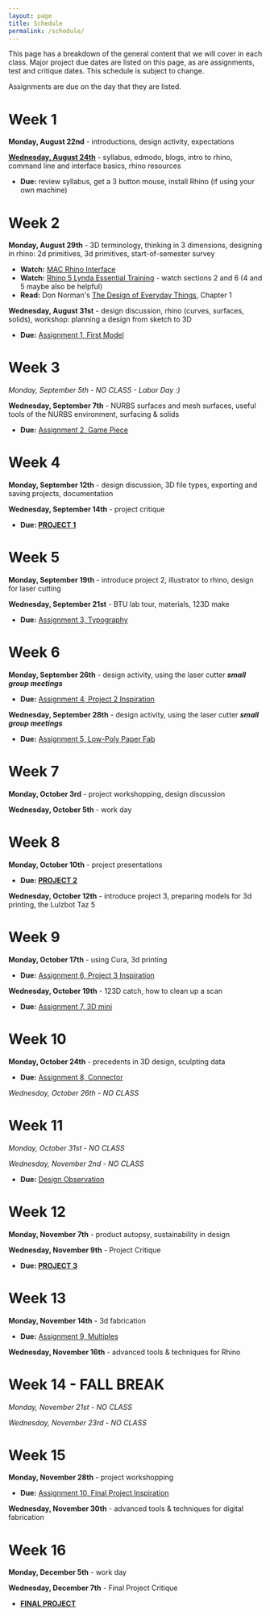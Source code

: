 ```yaml
---
layout: page
title: Schedule
permalink: /schedule/
---
```


This page has a breakdown of the general content that we will cover in each class. Major project due dates are listed on this page, as are assignments, test and critique dates. This schedule is subject to change. 

Assignments are due on the day that they are listed. 

# Week 1
**Monday, August 22nd** - introductions, design activity, expectations

**[Wednesday, August 24th](/form-fall-16/intro)** - syllabus, edmodo, blogs, intro to rhino, command line and interface basics, rhino resources

+ **Due:** review syllabus, get a 3 button mouse, install Rhino (if using your own machine)

# Week 2
**Monday, August 29th** -  3D terminology, thinking in 3 dimensions, designing in rhino: 2d primitives, 3d primitives, start-of-semester survey

+ **Watch:** [MAC Rhino Interface](https://vimeo.com/128160449)
+ **Watch:** [Rhino 5 Lynda Essential Training](https://www.lynda.com/Rhino-tutorials/Rhino-5-Essential-Training/133324-2.html) - watch sections 2 and 6 (4 and 5 maybe also be helpful)
+ **Read:** Don Norman's [The Design of Everyday Things](http://object.ariellehein.com/readings/DesignOfEveryDayThings.pdf), Chapter 1

**Wednesday, August 31st** - design discussion, rhino (curves, surfaces, solids), workshop: planning a design from sketch to 3D 

+ **Due:** [Assignment 1, First Model](/form-fall-16/assignment-1)

# Week 3
*Monday, September 5th - NO CLASS - Labor Day :)*

**Wednesday, September 7th** - NURBS surfaces and mesh surfaces, useful tools of the NURBS environment, surfacing & solids

+ **Due:** [Assignment 2, Game Piece](/form-fall-16/assignment-2)

# Week 4
**Monday, September 12th** - design discussion, 3D file types, exporting and saving projects, documentation

**Wednesday, September 14th** - project critique

+ **Due: [PROJECT 1](/form-fall-16/project-1)**

# Week 5
**Monday, September 19th** - introduce project 2, illustrator to rhino, design for laser cutting

**Wednesday, September 21st** -  BTU lab tour, materials, 123D make

+ **Due:** [Assignment 3, Typography]()

# Week 6
**Monday, September 26th** - design activity, using the laser cutter ***small group meetings***

+ **Due:** [Assignment 4, Project 2 Inspiration]()

**Wednesday, September 28th** - design activity, using the laser cutter ***small group meetings***

+ **Due:** [Assignment 5, Low-Poly Paper Fab]()

# Week 7
**Monday, October 3rd** - project workshopping, design discussion

**Wednesday, October 5th** - work day

# Week 8
**Monday, October 10th** - project presentations

+ **Due: [PROJECT 2]()**

**Wednesday, October 12th** - introduce project 3, preparing models for 3d printing, the Lulzbot Taz 5

# Week 9
**Monday, October 17th** - using Cura, 3d printing

+ **Due:** [Assignment 6, Project 3 Inspiration]()

**Wednesday, October 19th** - 123D catch, how to clean up a scan

+ **Due:** [Assignment 7, 3D mini]()

# Week 10
**Monday, October 24th** - precedents in 3D design, sculpting data

+ **Due:** [Assignment 8, Connector]()

*Wednesday, October 26th - NO CLASS*

# Week 11
*Monday, October 31st - NO CLASS*

*Wednesday, November 2nd - NO CLASS*

+ **Due:** [Design Observation]()

# Week 12
**Monday, November 7th** - product autopsy, sustainability in design

**Wednesday, November 9th** - Project Critique

+ **Due: [PROJECT 3]()**

# Week 13
**Monday, November 14th** - 3d fabrication

+ **Due:** [Assignment 9, Multiples]()

**Wednesday, November 16th** - advanced tools & techniques for Rhino

# Week 14 - FALL BREAK
*Monday, November 21st - NO CLASS*

*Wednesday, November 23rd - NO CLASS*

# Week 15
**Monday, November 28th** - project workshopping

+ **Due:** [Assignment 10, Final Project Inspiration]()

**Wednesday, November 30th** - advanced tools & techniques for digital fabrication

# Week 16
**Monday, December 5th** - work day

**Wednesday, December 7th** - Final Project Critique

+ **[FINAL PROJECT]()**
